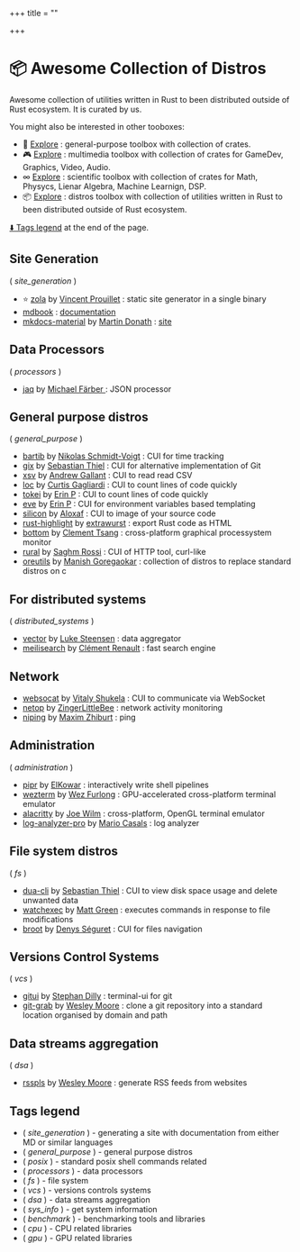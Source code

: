 +++
title = ""

+++
# 📦 Awesome Collection of Distros

Awesome collection of utilities written in Rust to been distributed outside of Rust ecosystem. It is curated by us.

You might also be interested in other tooboxes:

- 🔧 [Explore](/posts/toolbox-general) : general-purpose toolbox with collection of crates.
- 🎮 [Explore](/posts/toolbox-multimedia) : multimedia toolbox with collection of crates for GameDev, Graphics, Video, Audio.
- ∞ [Explore](/posts/toolbox-scientific) : scientific toolbox with collection of crates for Math, Physycs, Lienar Algebra, Machine Learnign, DSP.
- 📦  [Explore](/posts/toolbox-distros) : distros toolbox with collection of utilities written in Rust to been distributed outside of Rust ecosystem.

[⬇️ Tags legend](#tags-legend) at the end of the page.

<!-- - []() by []() : -->

## Site Generation

( _site_generation_ )

- ⭐ [zola](https://github.com/getzolzola) by [Vincent Prouillet](https://github.com/Keats) : static site generator in a single binary
- [mdbook](https://github.com/rust-lang/mdBook) : [documentation](http://rust-lang.github.io/mdBook/index.html)
- [mkdocs-material](https://github.com/squidfunk/mkdocs-material) by [Martin Donath](https://github.com/squidfunk) : [site](https://squidfunk.github.io/mkdocs-material/)

## Data Processors

( _processors_ )

- [jaq](https://github.com/01mf02/jaq) by [Michael Färber ](https://github.com/01mf02) : JSON processor

## General purpose distros

( _general_purpose_ )

- [bartib](https://github.com/nikolassv/bartib) by [Nikolas Schmidt-Voigt](https://github.com/nikolassv) : CUI for time tracking
- [gix](https://github.com/Byron/gitoxide) by [Sebastian Thiel](https://github.com/Byron) : CUI for alternative implementation of Git
- [xsv](https://github.com/BurntSushi/xsv) by [Andrew Gallant](https://github.com/BurntSushi) : CUI to read read CSV
- [loc](https://github.com/cgag/loc) by [Curtis Gagliardi](https://github.com/cgag) : CUI to count lines of code quickly
- [tokei](https://github.com/XAMPPRocky/tokei) by [Erin P](https://github.com/XAMPPRocky) : CUI to count lines of code quickly
- [eve](https://github.com/XAMPPRocky/eve) by [Erin P](https://github.com/XAMPPRocky) : CUI for environment variables based templating
- [silicon](https://github.com/Aloxaf/silicon) by [Aloxaf](https://github.com/Aloxaf) : CUI to image of your source code
- [rust-highlight](https://github.com/KokaKiwi/rust-highlight) by [extrawurst](https://github.com/KokaKiwi) : export Rust code as HTML
- [bottom](https://github.com/ClementTsang/bottom) by [Clement Tsang](https://github.com/ClementTsang) : cross-platform graphical processystem monitor
- [rural](https://github.com/saghm/rural) by [Saghm Rossi](https://github.com/saghm) : CUI of HTTP tool, curl-like
- [oreutils](https://github.com/Manishearth/oreutils) by [Manish Goregaokar](https://github.com/Manishearth) : collection of distros to replace standard distros on c

## For distributed systems

( _distributed_systems_ )

- [vector](https://github.com/vectordotdev/vector) by [Luke Steensen](https://github.com/lukesteensen) : data aggregator
- [meilisearch](https://github.com/meilisearch/meilisearch) by [Clément Renault](https://github.com/Kerollmops) : fast search engine

<!-- xxx : move to backend -->

## Network

- [websocat](https://github.com/vi/websocat) by [Vitaly Shukela](https://github.com/vi) : CUI to communicate via WebSocket
- [netop](https://github.com/ZingerLittleBenetop) by [ZingerLittleBee](https://github.com/ZingerLittleBee) : network activity monitoring
- [niping](https://github.com/zhiburniping) by [Maxim Zhiburt](https://github.com/zhiburt) : ping

## Administration

( _administration_ )

- [pipr](https://github.com/elkowar/pipr) by [ElKowar](https://github.com/elkowar) : interactively write shell pipelines
- [wezterm](https://github.com/wez/wezterm) by [Wez Furlong](https://github.com/wez) : GPU-accelerated cross-platform terminal emulator
- [alacritty](https://github.com/alacritty/alacritty) by [Joe Wilm](https://github.com/jwilm) : cross-platform, OpenGL terminal emulator
- [log-analyzer-pro](https://github.com/MrCasCodlog-analyzer-pro) by [Mario Casals](https://github.com/MrCasCode) : log analyzer

## File system distros

( _fs_ )

- [dua-cli](https://github.com/Byron/dua-cli) by [Sebastian Thiel](https://github.com/Byron) : CUI to view disk space usage and delete unwanted data
- [watchexec](https://github.com/watchexec/watchexec) by [Matt Green](https://github.com/mattgreen) : executes commands in response to file modifications
- [broot](https://github.com/Canop/broot) by [Denys Séguret](https://github.com/Canop) : CUI for files navigation

## Versions Control Systems

( _vcs_ )

- [gitui](https://github.com/extrawursgitui) by [Stephan Dilly](https://github.com/extrawurst) : terminal-ui for git
- [git-grab](https://github.com/wezm/git-grab) by [Wesley Moore](https://github.com/wezm) : clone a git repository into a standard location organised by domain and path

## Data streams aggregation

( _dsa_ )

- [rsspls](https://github.com/wezm/rsspls) by [Wesley Moore](https://github.com/wezm) : generate RSS feeds from websites

<!-- ## System / CPU info

( _sys_info_ )

- [Acpi](https://github.com/rust-osdev/acpi) by [Rust OSDev](https://github.com/rust-osdev) : a library to parse ACPI tables and AML
- [pcics](https://github.com/pepyakpcics) by [Mikhail Bratchikov](https://github.com/pepyaka) : PCI configuration space
- [sysinfo](https://github.com/GuillaumeGomez/sysinfo) by [Guillaume Gomez](https://github.com/GuillaumeGomez) : a crate used to get a system's information
- [nixinfo](https://github.com/Phate6660/nixinfo) by [Cpt.Howdy](https://github.com/Phate6660) : a lib crate for gathering system info such as cpu, distro, environment, kernel, etc
- [sys-info-rs](https://github.com/FillZpp/sys-info-rs) by [Siyu Wang](https://github.com/FillZpp) : get system information in Rust
- [systemstat](https://github.com/unrelentingtech/systemstat) by [unrelentingtech](https://github.com/unrelentingtech) : a Rust library for getting system information/statistics
- [rtop](https://github.com/narendasan/rtop) by [Naren Dasan](https://github.com/narendasan) : a system montior inspired by gtop implemented in Rust


( _sys_info_ ) ( _cpu_ )

- [Cupid](https://github.com/FillZpp) by [Jake Goulding](https://github.com/shepmaster) : native Rust access to the x86 and x86_64 CPUID instruction
- [cpuid](https://github.com/gz/rust-cpuid) by [Gerd Zellweger](https://github.com/gz) : a library to parse the x86 CPUID instruction, written in rust with no external dependencies
- [cpufeatures](https://github.com/rustcrypto/utiltree/HEAD/cpufeatures) by [cpuid](https://github.com/RustCrypto) : lightweight and efficient runtime CPU feature detection for aarch64 and x86/x86_64 targets

( _sys_info_ ) ( _gpu_ )

- [gpuinfo](https://github.com/BDHU/gpuinfo) by [Edward Hu](https://github.com/BDHU) : a small command-line tool used to query and monitor GPU status
- [gpu-info](https://crates.io/crategpu-info) : a minimal command-line utility for querying GPU status

## Benchmark

( _benchmark_ )

- [hyperfine](https://github.com/sharkdp/hyperfine) by [David Peter](https://github.com/sharkdp) : a command-line benchmarking tool
- [glassbench](https://github.com/Canop/glassbench) by [Denys Séguret](https://github.com/Canop) : a micro-benchmark library with memory, to use with cargo bench
- [Criterion.rs](https://github.com/bheisler/criterion.rs) by [Brook Heisler](https://github.com/bheisler) : statistics-driven Microbenchmarking

( _benchmark_ ) ( _cpu_ )

- [ulid-rs](https://github.com/suyash/ulid-rs) by [Suyash](https://github.com/suyash) : Rust implementation of "Universally Unique Lexicographically Sortable Identifier" algorithm
- [Iai](https://github.com/bheisler/iai) by [Brook Heisler](https://github.com/bheisler) : experimental One-shot Benchmark Framework
- [Shumai](https://github.com/XiangpengHao/shumai) by [Xiangpeng Hao](https://github.com/XiangpengHao) : a multi-thread benchmarking framework that produces accurate and reproducible results
- [gemm-benchmark](https://github.com/danieldk/gemm-benchmark) by [Daniël de Kok](https://github.com/danieldk) : a small [sd]gemm benchmark based, similar to ACES DGEMM

( _benchmark_ ) ( _gpu_ )

- [criterion-cuda](https://github.com/theHamstcriterion-cuda) by [Stephan Seitz](https://github.com/theHamsta) : crate provides the Measurement CudaTime for benchmarking CUDA kernels using criterion-rs
- [rustGPU](https://github.com/eholk/RustGPU) by [Eric Holk](https://github.com/eholk) : a proof of concept for writing GPU kernels in Rust
- [opencl3](https://github.com/kenbopencl3) by [Ken Barker](https://github.com/kenba) : implementation of the Khronos OpenCL API
- [rust-aes-proofs](https://github.com/subspacrust-aes-proofs) by [subspace](https://github.com/subspace) : various AES-based Proof-of-Replication and Proof-of-Time implementations and benchmarks -->

<!-- qqq : add tag::utility for each utility -->
<!-- qqq : sort tags -->
<!-- qqq : emoji instead of tags? -->

## Tags legend

- ( _site_generation_ ) - generating a site with documentation from either MD or similar languages
- ( _general_purpose_ ) - general purpose distros
- ( _posix_ ) - standard posix shell commands related
- ( _processors_ ) - data processors
- ( _fs_ ) - file system
- ( _vcs_ ) - versions controls systems
- ( _dsa_ ) - data streams aggregation
- ( _sys_info_ ) - get system information
- ( _benchmark_ ) - benchmarking tools and libraries
- ( _cpu_ ) - CPU related libraries
- ( _gpu_ ) - GPU related libraries
